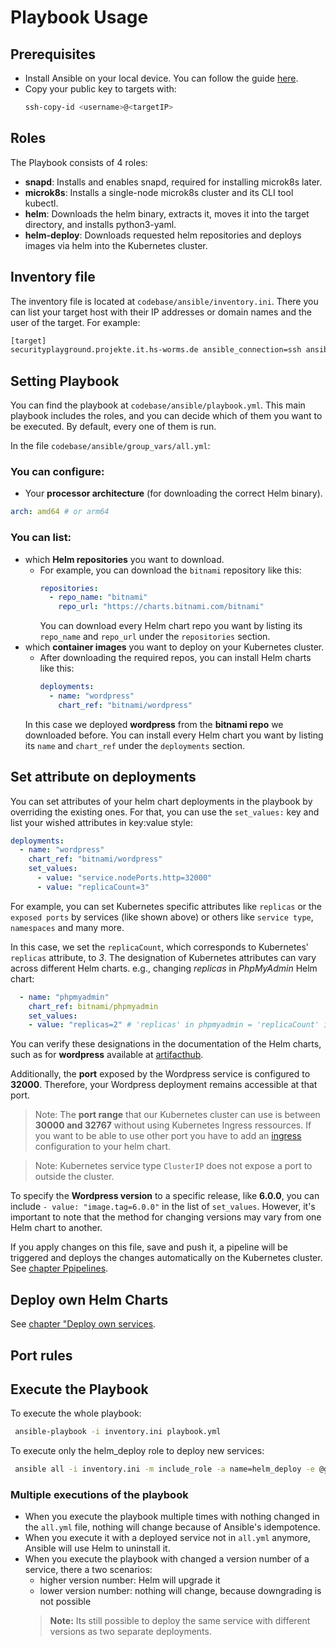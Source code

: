 # Playbook Usage

## Prerequisites

- Install Ansible on your local device. You can follow the guide [here](https://gitlab.rlp.net/top/24s/secplay/codebase/-/blob/main/README.md?ref_type=heads#installation).
- Copy your public key to targets with:
  ```bash 
  ssh-copy-id <username>@<targetIP>
  ```

## Roles

The Playbook consists of 4 roles:
- **snapd**: Installs and enables snapd, required for installing microk8s later.
- **microk8s**: Installs a single-node microk8s cluster and its CLI tool kubectl.
- **helm**: Downloads the helm binary, extracts it, moves it into the target directory, and installs python3-yaml.
- **helm-deploy**: Downloads requested helm repositories and deploys images via helm into the Kubernetes cluster.

## Inventory file

The inventory file is located at `codebase/ansible/inventory.ini`. There you can list your target host with their IP addresses or domain names and the user of the target.
For example:
```bash
[target]
securityplayground.projekte.it.hs-worms.de ansible_connection=ssh ansible_ssh_user=securityplayground
```

## Setting Playbook

You can find the playbook at `codebase/ansible/playbook.yml`. This main playbook includes the roles, and you can decide which of them you want to be executed. By default, every one of them is run.

In the file `codebase/ansible/group_vars/all.yml`:

### You can configure:
  - Your **processor architecture** (for downloading the correct Helm binary).

  ```yaml
  arch: amd64 # or arm64
  ```

### You can list:
  - which **Helm repositories** you want to download.
    - For example, you can download the `bitnami` repository like this:
      ```yaml
      repositories:
        - repo_name: "bitnami"
          repo_url: "https://charts.bitnami.com/bitnami"
      ```
      You can download every Helm chart repo you want by listing its `repo_name` and `repo_url` under the `repositories` section. 
  - which **container images** you want to deploy on your Kubernetes cluster.
    - After downloading the required repos, you can install Helm charts like this:
      ```yaml
      deployments:
        - name: "wordpress"
          chart_ref: "bitnami/wordpress"
      ```
    In this case we deployed **wordpress** from the **bitnami repo** we downloaded before. You can install every Helm chart you want by listing its `name` and `chart_ref` under the `deployments` section.

## Set attribute on deployments
You can set attributes of your helm chart deployments in the playbook by overriding the existing ones.
For that, you can use the `set_values:` key and list your wished attributes in key:value style:
```yaml
deployments:
  - name: "wordpress"
    chart_ref: "bitnami/wordpress"
    set_values:
      - value: "service.nodePorts.http=32000"
      - value: "replicaCount=3"
```
For example, you can set Kubernetes specific attributes like `replicas` or the `exposed ports` by services (like shown above) or others like `service type`, `namespaces` and many more.

In this case, we set the `replicaCount`, which corresponds to Kubernetes' `replicas` attribute, to *3*. The designation of Kubernetes attributes can vary across different Helm charts.
e.g., changing *replicas* in *PhpMyAdmin* Helm chart:
```yaml
  - name: "phpmyadmin"
    chart_ref: bitnami/phpmyadmin
    set_values:
    - value: "replicas=2" # 'replicas' in phpmyadmin = 'replicaCount' in wordpress
```

You can verify these designations in the documentation of the Helm charts, such as for **wordpress** available at [artifacthub](https://artifacthub.io/packages/helm/bitnami/wordpress).

Additionally, the **port** exposed by the Wordpress service is configured to **32000**. Therefore, your Wordpress deployment remains accessible at that port.

> Note: The **port range** that our Kubernetes cluster can use is between **30000 and 32767** without using Kubernetes Ingress ressources. If you want to be able to use other port you have to add an [ingress]() configuration to your helm chart.

> Note: Kubernetes service type `ClusterIP` does not expose a port to outside the cluster.

To specify the **Wordpress version** to a specific release, like **6.0.0**, you can include `- value: "image.tag=6.0.0"` in the list of `set_values`. However, it's important to note that the method for changing versions may vary from one Helm chart to another.

If you apply changes on this file, save and push it, a pipeline will be triggered and deploys the changes automatically on the Kubernetes cluster. See [chapter Ppipelines](https://gitlab.rlp.net/groups/top/24s/secplay/-/wikis/Pipelines).

## Deploy own Helm Charts

See [chapter "Deploy own services](./deploy-own-services.md).

## Port rules

## Execute the Playbook

To execute the whole playbook:
```bash
 ansible-playbook -i inventory.ini playbook.yml
```

To execute only the helm_deploy role to deploy new services:

```bash
 ansible all -i inventory.ini -m include_role -a name=helm_deploy -e @group_vars/all.yml
```

### Multiple executions of the playbook

- When you execute the playbook multiple times with nothing changed in the `all.yml` file, nothing will change because of Ansible's idempotence.
- When you execute it with a deployed service not in `all.yml` anymore, Ansible will use Helm to uninstall it.
- When you execute the playbook with changed a version number of a service, there a two scenarios:
  - higher version number: Helm will upgrade it
  - lower version number: nothing will change, because downgrading is not possible
  > **Note:** Its still possible to deploy the same service with different versions as two separate deployments. 